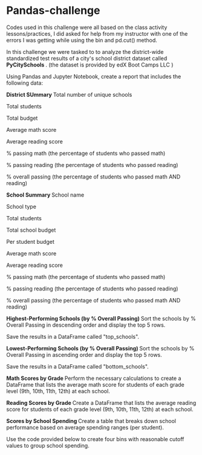 # Pandas-challenge

Codes used in this challenge were all based on the class activity lessons/practices, I did asked for help from my instructor with one of the errors I was getting while using the bin and pd.cut() method.

In this challenge we were tasked to to analyze the district-wide standardized test results of a city's school district dataset called <b> PyCitySchools </b>.
(the dataset is provided by edX Boot Camps LLC )

Using Pandas and Jupyter Notebook, create a report that includes the following data:

<b> District SUmmary </b>
Total number of unique schools

Total students

Total budget

Average math score

Average reading score

% passing math (the percentage of students who passed math)

% passing reading (the percentage of students who passed reading)

% overall passing (the percentage of students who passed math AND reading)

<b> School Summary </b>
School name

School type

Total students

Total school budget

Per student budget

Average math score

Average reading score

% passing math (the percentage of students who passed math)

% passing reading (the percentage of students who passed reading)

% overall passing (the percentage of students who passed math AND reading)

<b> Highest-Performing Schools (by % Overall Passing) </b>
Sort the schools by % Overall Passing in descending order and display the top 5 rows.

Save the results in a DataFrame called "top_schools".

<b> Lowest-Performing Schools (by % Overall Passing) </b>
Sort the schools by % Overall Passing in ascending order and display the top 5 rows.

Save the results in a DataFrame called "bottom_schools".

<b> Math Scores by Grade </b>
Perform the necessary calculations to create a DataFrame that lists the average math score for students of each grade level (9th, 10th, 11th, 12th) at each school.

<b> Reading Scores by Grade </b>
Create a DataFrame that lists the average reading score for students of each grade level (9th, 10th, 11th, 12th) at each school.

<b> Scores by School Spending </b>
Create a table that breaks down school performance based on average spending ranges (per student).

Use the code provided below to create four bins with reasonable cutoff values to group school spending.